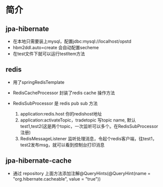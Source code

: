# 简介

## jpa-hibernate

* 在本地只需要装上mysql，配置jdbc:mysql://localhost/opstd
* hbm2ddl.auto=create 会自动配置secheme
* 在test文件下就可以运行testItem方法

## redis

* 用了springRedisTemplate

* RedisCacheProcessor 封装了redis cache 操作方法 

* RedisSubProcessor 是 redis pub sub 方法
  1. application:redis.host 你的redishost地址
  2. application:activateTopic，tradetopic 写topic name, 默认test1,test2(这是两个topic，一次监听可以多个。在RedisSubProcessor注册)
  3. RedisMessageListener 监听处理消息，令起个redis客户端，往test1，test2发布msg，就可以看到控制台打印消息

## jpa-hibernate-cache

* 通过 repository 上面方法添加注解@QueryHints(@QueryHint(name = "org.hibernate.cacheable", value = "true"))

